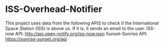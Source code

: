 # ISS-Overhead-Notifier
This project uses data from the following APIS to check if the International Space Station (ISS) is above us. If it is, it sends an email to the user. ISS-now API: http://api.open-notify.org/iss-now.json Sunset-Sunrise API: https://sunrise-sunset.org/api
